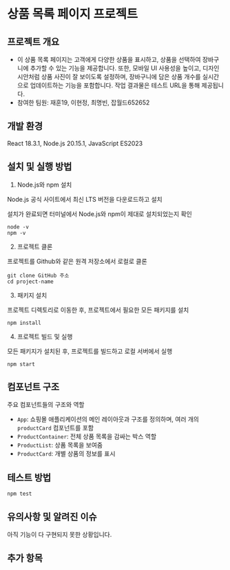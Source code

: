 # 상품 목록 페이지 프로젝트

## 프로젝트 개요

- 이 상품 목록 페이지는 고객에게 다양한 상품을 표시하고, 상품을 선택하여 장바구니에 추가할 수 있는 기능을 제공합니다. 또한, 모바일 UI 사용성을 높이고, 디자인 시안처럼 상품 사진이 잘 보이도록 설정하며, 장바구니에 담은 상품 개수를 실시간으로 업데이트하는 기능을 포함합니다. 작업 결과물은 테스트 URL을 통해 제공됩니다.
- 참여한 팀원: 재훈19, 이현정, 최명빈, 잡월드652652

## 개발 환경

React 18.3.1, Node.js 20.15.1, JavaScript ES2023

## 설치 및 실행 방법

1. Node.js와 npm 설치

Node.js 공식 사이트에서 최신 LTS 버전을 다운로드하고 설치

설치가 완료되면 터미널에서 Node.js와 npm이 제대로 설치되었는지 확인

```
node -v
npm -v
```

2. 프로젝트 클론

프로젝트를 Github와 같은 원격 저장소에서 로컬로 클론

```
git clone GitHub 주소
cd project-name
```

3. 패키지 설치

프로젝트 디렉토리로 이동한 후, 프로젝트에서 필요한 모든 패키지를 설치

```
npm install
```
4. 프로젝트 빌드 및 실행

모든 패키지가 설치된 후, 프로젝트를 빌드하고 로컬 서버에서 실행

```
npm start
```

## 컴포넌트 구조

주요 컴포넌트들의 구조와 역할

- `App`: 쇼핑몰 애플리케이션의 메인 레이아웃과 구조를 정의하며, 여러 개의 `productCard` 컴포넌트를 포함
- `ProductContainer`: 전체 상품 목록을 감싸는 박스 역할
- `ProductList`: 상품 목록을 보여줌
- `ProductCard`: 개별 상품의 정보를 표시

## 테스트 방법

```
npm test
```

## 유의사항 및 알려진 이슈

아직 기능이 다 구현되지 못한 상황입니다.

## 추가 항목